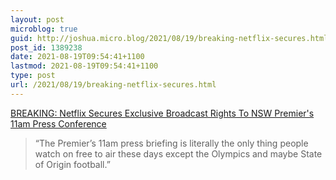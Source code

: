 ```yaml
---
layout: post
microblog: true
guid: http://joshua.micro.blog/2021/08/19/breaking-netflix-secures.html
post_id: 1389238
date: 2021-08-19T09:54:41+1100
lastmod: 2021-08-19T09:54:41+1100
type: post
url: /2021/08/19/breaking-netflix-secures.html
---
```

[BREAKING: Netflix Secures Exclusive Broadcast Rights To NSW Premier's 11am Press Conference](https://doublebaytoday.com/breaking-netflix-secures-exclusive-broadcast-rights-to-nsw-premiers-11am-press-conference/)

> “The Premier’s 11am press briefing is literally the only thing people watch on free to air these days except the Olympics and maybe State of Origin football.”
